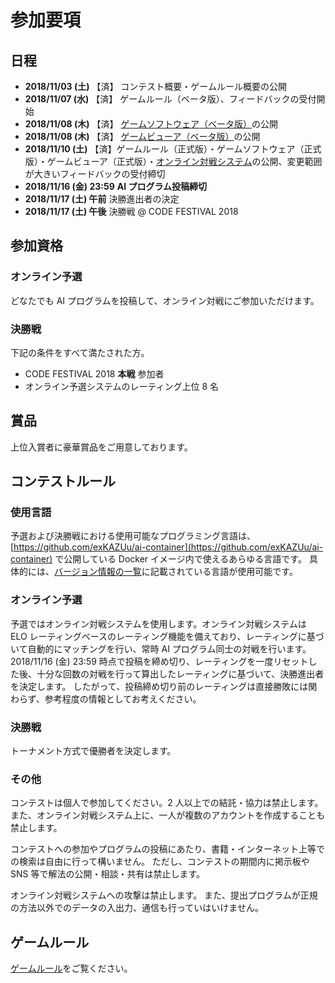 # 参加要項

## 日程

- **2018/11/03 (土)** 【済】 コンテスト概要・ゲームルール概要の公開
- **2018/11/07 (水)** 【済】 ゲームルール（ベータ版）、フィードバックの受付開始
- **2018/11/08 (木)** 【済】 [ゲームソフトウェア（ベータ版）](https://github.com/exKAZUu/AIChallenge2018AtCodeFestival/releases)の公開
- **2018/11/08 (木)** 【済】 [ゲームビューア（ベータ版）](https://www.exkazuu.net/GameViewerForAIChallenge2018AtCodeFestival/)の公開
- **2018/11/10 (土)** 【済】ゲームルール（正式版）・ゲームソフトウェア（正式版）・ゲームビューア（正式版）・[オンライン対戦システム](https://aichallenge.exkazuu.net/)の公開、変更範囲が大きいフィードバックの受付締切
- **2018/11/16 (金) 23:59** **AI プログラム投稿締切**
- **2018/11/17 (土) 午前** 決勝進出者の決定
- **2018/11/17 (土) 午後** 決勝戦 @ CODE FESTIVAL 2018

## 参加資格

### オンライン予選

どなたでも AI プログラムを投稿して、オンライン対戦にご参加いただけます。

### 決勝戦

下記の条件をすべて満たされた方。

- CODE FESTIVAL 2018 **本戦** 参加者
- オンライン予選システムのレーティング上位 8 名

## 賞品

上位入賞者に豪華賞品をご用意しております。

## コンテストルール

### 使用言語

予選および決勝戦における使用可能なプログラミング言語は、 [https://github.com/exKAZUu/ai-container](https://github.com/exKAZUu/ai-container) で公開している Docker イメージ内で使えるあらゆる言語です。
具体的には、[バージョン情報の一覧](https://github.com/exKAZUu/ai-container/blob/master/available_languages.md)に記載されている言語が使用可能です。

### オンライン予選

予選ではオンライン対戦システムを使用します。オンライン対戦システムは ELO レーティングベースのレーティング機能を備えており、レーティングに基づいて自動的にマッチングを行い、常時 AI プログラム同士の対戦を行います。
2018/11/16 (金) 23:59 時点で投稿を締め切り、レーティングを一度リセットした後、十分な回数の対戦を行って算出したレーティングに基づいて、決勝進出者を決定します。
したがって、投稿締め切り前のレーティングは直接勝敗には関わらず、参考程度の情報としてお考えください。

### 決勝戦

トーナメント方式で優勝者を決定します。

### その他

コンテストは個人で参加してください。2 人以上での結託・協力は禁止します。
また、オンライン対戦システム上に、一人が複数のアカウントを作成することも禁止します。

コンテストへの参加やプログラムの投稿にあたり、書籍・インターネット上等での検索は自由に行って構いません。
ただし、コンテストの期間内に掲示板や SNS 等で解法の公開・相談・共有は禁止します。

オンライン対戦システムへの攻撃は禁止します。
また、提出プログラムが正規の方法以外でのデータの入出力、通信も行っていはいけません。

## ゲームルール

[ゲームルール](../rules/)をご覧ください。
